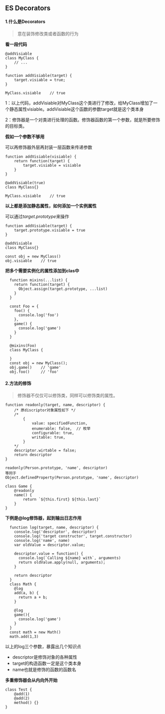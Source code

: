 ## ES Decorators



#### 1.什么是Decorators
> 意在装饰修改类或者函数的行为

**看一段代码**

```
@addVisiable
class MyClass {
    // ...
}

function addVisiable(target) {
    target.visiable = true;
}

MyClass.visiable    // true
```
1：以上代码，addVisiable对MyClass这个类进行了修改，给MyClass增加了一个静态属性visiable。addVisiable这个函数的参数target就是这个类本身

2：修饰器是一个对类进行处理的函数。修饰器函数的第一个参数，就是所要修饰的目标类。

**假如一个参数不够用**

可以再修饰器外层再封装一层函数来传递参数

```
function addVisiable(visiable) {
    return function(target) {
        target.visiable = visiable
    }
}

@addVisiable(true)
class MyClass{}

MyClass.visiable    // true
```

**以上都是添加静态属性，如何添加一个实例属性**

可以通过*target.prototype*来操作


```
function addVisiable(target) {
    target.prototype.visiable = true
}

@addVisiable
class MyClass{}

const obj = new MyClass()
obj.visiable    // true
```
**把多个需要实例化的属性添加到clas中**


```
  function mixins(...list) {
    return function(target) {
      Object.assign(target.prototype, ...list)
    }
  }

  const Foo = {
    foo() {
      console.log('foo')
    },
    game() {
      console.log('game')
    }
  }
  
  @mixins(Foo)
  class MyClass {

  }
  const obj = new MyClass();
  obj.game()    // 'game'
  obj.foo()     // 'foo'
```

#### 2.方法的修饰
> 修饰器不仅仅可以修饰类，同样可以修饰类的属性。

```
function readonly(target, name, descriptor) {
    /* 原discriptor对象属性如下 */
    /* 
        {
            value: specifiedFunction,
            enumerable: false,  // 枚举
            configurable: true,
            writable: true,
        }
    */
    descriptor.wirtable = false;
    return descriptor
}

readonly(Person.prototype, 'name', descriptor)
等同于
Object.definedProperty(Person.prototype, 'name', descriptor)

class Game {
    @readonly
    name() {
        return `${this.first} ${this.last}`
    }
}
```
**下例是@log修饰器，起到输出日志作用**


```
  function log(target, name, descriptor) {
    console.log('descriptor', descriptor)
    console.log('target constructor', target.constructor)
    console.log('name', name)
    var oldValue = descriptor.value;

    descriptor.value = function() {
      console.log(`Calling ${name} with`, arguments)
      return oldValue.apply(null, arguments);
    }

    return descriptor
  }
  class Math {
    @log
    add(a, b) {
      return a + b;
    }

    @log
    game(){
      console.log('game')
    }
  }
  const math = new Math()
  math.add(1,3)
```

以上的log三个参数，暴露出几个知识点
- descriptor是修饰对象的各种属性
- target的构造函数一定是这个类本身
- name也就是修饰的函数的函数名

**多重修饰器会从内向外开始**


```
class Test {
    @add(1)
    @add(2)
    method() {}
}
```

